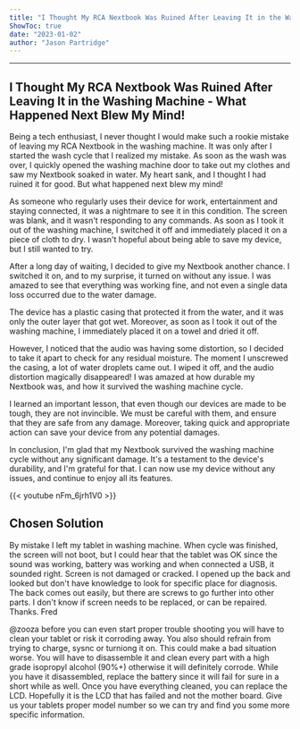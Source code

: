 ```yaml
---
title: "I Thought My RCA Nextbook Was Ruined After Leaving It in the Washing Machine - What Happened Next Blew My Mind!"
ShowToc: true 
date: "2023-01-02"
author: "Jason Partridge"
---
```

*****
## I Thought My RCA Nextbook Was Ruined After Leaving It in the Washing Machine - What Happened Next Blew My Mind!

Being a tech enthusiast, I never thought I would make such a rookie mistake of leaving my RCA Nextbook in the washing machine. It was only after I started the wash cycle that I realized my mistake. As soon as the wash was over, I quickly opened the washing machine door to take out my clothes and saw my Nextbook soaked in water. My heart sank, and I thought I had ruined it for good. But what happened next blew my mind!

As someone who regularly uses their device for work, entertainment and staying connected, it was a nightmare to see it in this condition. The screen was blank, and it wasn't responding to any commands. As soon as I took it out of the washing machine, I switched it off and immediately placed it on a piece of cloth to dry. I wasn't hopeful about being able to save my device, but I still wanted to try.

After a long day of waiting, I decided to give my Nextbook another chance. I switched it on, and to my surprise, it turned on without any issue. I was amazed to see that everything was working fine, and not even a single data loss occurred due to the water damage.

The device has a plastic casing that protected it from the water, and it was only the outer layer that got wet. Moreover, as soon as I took it out of the washing machine, I immediately placed it on a towel and dried it off.

However, I noticed that the audio was having some distortion, so I decided to take it apart to check for any residual moisture. The moment I unscrewed the casing, a lot of water droplets came out. I wiped it off, and the audio distortion magically disappeared! I was amazed at how durable my Nextbook was, and how it survived the washing machine cycle.

I learned an important lesson, that even though our devices are made to be tough, they are not invincible. We must be careful with them, and ensure that they are safe from any damage. Moreover, taking quick and appropriate action can save your device from any potential damages.

In conclusion, I'm glad that my Nextbook survived the washing machine cycle without any significant damage. It's a testament to the device's durability, and I'm grateful for that. I can now use my device without any issues, and continue to enjoy all its features.

{{< youtube nFm_6jrh1V0 >}} 



## Chosen Solution
 By mistake I left my tablet in washing machine. When cycle was finished, the screen will not boot, but I could hear that the tablet was OK since the sound was working, battery was working and when connected a USB, it sounded right. Screen is not damaged or cracked. I opened up the back and looked but don't have knowledge to look for specific place for diagnosis. The back comes out easily, but there are screws to go further into other parts. I don't know if screen needs to be replaced, or can be repaired.
Thanks.
Fred

 @zooza before you can even start proper trouble shooting you will have to clean your tablet  or risk it corroding away. You also should refrain from trying to charge, sysnc or turniong it on. This could make a bad situation worse. You will have to disassemble it and clean every part with a high grade isopropyl alcohol (90%+) otherwise it will definitely corrode. While you have it disassembled, replace the battery since it will fail for sure in a short while as well. Once you have everything cleaned, you can replace the LCD. Hopefully it is the LCD that has failed and not the mother board. Give us your tablets proper model number so we can try and find you some more specific information.




